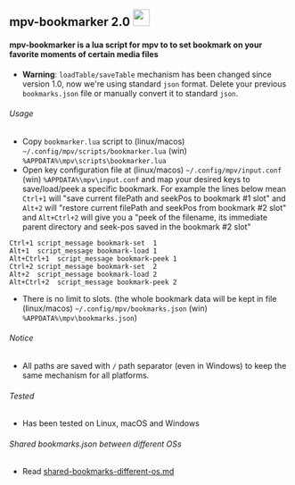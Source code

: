 ## mpv-bookmarker 2.0 <img src="https://cloud.githubusercontent.com/assets/8236909/9288343/8b64fb36-434a-11e5-980c-bd2cf67cb0a2.jpg" width="30">
#### mpv-bookmarker is a lua script for mpv to to set bookmark on your favorite moments of certain media files 
* **Warning**: `loadTable/saveTable` mechanism has been changed since version 1.0, now we're using standard `json` format. Delete your previous `bookmarks.json` file or manually convert it to standard `json`.

###### Usage
* Copy `bookmarker.lua` script to (linux/macos) `~/.config/mpv/scripts/bookmarker.lua` (win) `%APPDATA%\mpv\scripts\bookmarker.lua`
* Open key configuration file at (linux/macos) `~/.config/mpv/input.conf` (win) `%APPDATA%\mpv\input.conf` and 
  map your desired keys to save/load/peek a specific bookmark. For example the lines below mean `Ctrl+1` will "save current filePath and seekPos to bookmark #1 slot" and `Alt+2` will "restore current filePath and seekPos from bookmark #2 slot" and `Alt+Ctrl+2` will give you a "peek of the filename, its immediate parent directory and seek-pos saved in the bookmark #2 slot"
```    
Ctrl+1 script_message bookmark-set  1
Alt+1  script_message bookmark-load 1
Alt+Ctrl+1  script_message bookmark-peek 1
Ctrl+2 script_message bookmark-set  2
Alt+2  script_message bookmark-load 2
Alt+Ctrl+2  script_message bookmark-peek 2
```
* There is no limit to slots. (the whole bookmark data will be kept in file (linux/macos) `~/.config/mpv/bookmarks.json` (win) `%APPDATA%\mpv\bookmarks.json`)

###### Notice
* All paths are saved with `/` path separator (even in Windows) to keep the same mechanism for all platforms.

###### Tested
* Has been tested on Linux, macOS and Windows

###### Shared bookmarks.json between different OSs
* Read [shared-bookmarks-different-os.md](shared-bookmarks-different-os.md)
